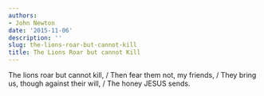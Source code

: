 ```yaml
---
authors:
- John Newton
date: '2015-11-06'
description: ''
slug: the-lions-roar-but-cannot-kill
title: The Lions Roar but cannot Kill
---
```

The lions roar but cannot kill, / Then fear them not, my friends, / They bring us, though against their will, / The honey JESUS sends.




